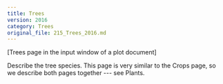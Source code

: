 ```yaml
---
title: Trees
version: 2016
category: Trees
original_file: 215_Trees_2016.md
---
```


[Trees page in the input window of a plot document]

Describe the tree species. This page is very similar to the
Crops page, so we describe both pages together --- see
Plants.